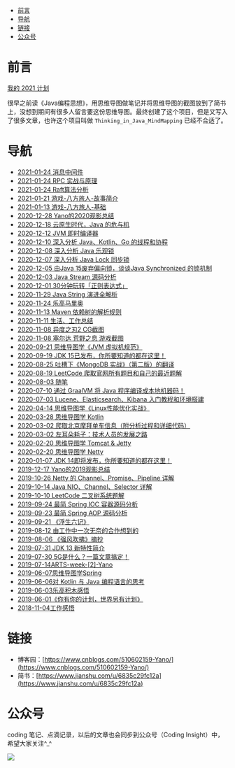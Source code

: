 <!-- TOC -->

- [前言](#前言)
- [导航](#导航)
- [链接](#链接)
- [公众号](#公众号)

<!-- /TOC -->

# 前言

[我的 2021 计划](https://www.notion.so/YANO-SPACE-2021-ff42bde7acd1467eb3ae63dc0d4a9f8c)

很早之前读《Java编程思想》，用思维导图做笔记并将思维导图的截图放到了简书上，没想到期间有很多人留言要这份思维导图。最终创建了这个项目，但是又写入了很多文章，也许这个项目叫做 `Thinking_in_Java_MindMapping` 已经不合适了。

# 导航

- [2021-01-24 消息中间件](https://github.com/LjyYano/Thinking_in_Java_MindMapping/blob/master/2021-01-24%20消息中间件.md)
- [2021-01-24 RPC 实战与原理](https://github.com/LjyYano/Thinking_in_Java_MindMapping/blob/master/2021-01-24%20RPC%20实战与原理.md)
- [2021-01-24 Raft算法分析](https://github.com/LjyYano/Thinking_in_Java_MindMapping/blob/master/2021-01-24%20Raft算法分析.md)
- [2021-01-21 游戏-八方旅人-故事简介](https://github.com/LjyYano/Thinking_in_Java_MindMapping/blob/master/2021-01-21%20游戏-八方旅人-故事简介.md)
- [2021-01-13 游戏-八方旅人-基础](https://github.com/LjyYano/Thinking_in_Java_MindMapping/blob/master/2021-01-13%20游戏-八方旅人-基础.md)
- [2020-12-28 Yano的2020观影总结](https://github.com/LjyYano/Thinking_in_Java_MindMapping/blob/master/2020-12-28%20Yano的2020观影总结.md)
- [2020-12-18 云原生时代，Java 的危与机](https://github.com/LjyYano/Thinking_in_Java_MindMapping/blob/master/2020-12-18%20云原生时代，Java%20的危与机.md)
- [2020-12-12 JVM 即时编译器](https://github.com/LjyYano/Thinking_in_Java_MindMapping/blob/master/2020-12-12%20JVM%20即时编译器.md)
- [2020-12-10 深入分析 Java、Kotlin、Go 的线程和协程](https://github.com/LjyYano/Thinking_in_Java_MindMapping/blob/master/2020-12-10%20深入分析%20Java、Kotlin、Go%20的线程和协程.md)
- [2020-12-08 深入分析 Java 乐观锁](https://github.com/LjyYano/Thinking_in_Java_MindMapping/blob/master/2020-12-08%20深入分析%20Java%20乐观锁.md)
- [2020-12-07 深入分析 Java Lock 同步锁](https://github.com/LjyYano/Thinking_in_Java_MindMapping/blob/master/2020-12-07%20深入分析%20Java%20Lock%20同步锁.md)
- [2020-12-05 由Java 15废弃偏向锁，谈谈Java Synchronized 的锁机制](https://github.com/LjyYano/Thinking_in_Java_MindMapping/blob/master/2020-12-05%20由Java%2015废弃偏向锁，谈谈Java%20Synchronized%20的锁机制.md)
- [2020-12-03 Java Stream 源码分析](https://github.com/LjyYano/Thinking_in_Java_MindMapping/blob/master/2020-12-03%20Java%20Stream%20源码分析.md)
- [2020-12-01 30分钟玩转「正则表达式」](https://github.com/LjyYano/Thinking_in_Java_MindMapping/blob/master/2020-12-01%2030分钟玩转「正则表达式」.md)
- [2020-11-29 Java String 演进全解析](https://github.com/LjyYano/Thinking_in_Java_MindMapping/blob/master/2020-11-29%20Java%20String%20演进全解析.md)
- [2020-11-24 乐高马里奥](https://github.com/LjyYano/Thinking_in_Java_MindMapping/blob/master/2020-11-24%20乐高马里奥.md)
- [2020-11-13 Maven 依赖树的解析规则](https://github.com/LjyYano/Thinking_in_Java_MindMapping/blob/master/2020-11-13%20Maven%20依赖树的解析规则.md)
- [2020-11-11 生活、工作总结](https://github.com/LjyYano/Thinking_in_Java_MindMapping/blob/master/2020-11-11%20生活、工作总结.md)
- [2020-11-08 异度之刃2 CG截图](https://github.com/LjyYano/Thinking_in_Java_MindMapping/blob/master/2020-11-08%20异度之刃2%20CG截图.md)
- [2020-11-08 塞尔达 荒野之息 游戏截图](https://github.com/LjyYano/Thinking_in_Java_MindMapping/blob/master/2020-11-08%20塞尔达%20荒野之息%20游戏截图.md)
- [2020-09-21 思维导图学《JVM 虚拟机规范》](https://github.com/LjyYano/Thinking_in_Java_MindMapping/blob/master/2020-09-21%20思维导图学《JVM%20虚拟机规范》.md)
- [2020-09-19 JDK 15已发布，你所要知道的都在这里！](https://github.com/LjyYano/Thinking_in_Java_MindMapping/blob/master/2020-09-19%20JDK%2015已发布，你所要知道的都在这里！.md)
- [2020-08-25 吐槽下《MongoDB 实战》（第二版）的翻译](https://github.com/LjyYano/Thinking_in_Java_MindMapping/blob/master/2020-08-25%20吐槽下《MongoDB%20实战》（第二版）的翻译.md)
- [2020-08-19 LeetCode 爬取官网所有题目和自己的最近题解](https://github.com/LjyYano/Thinking_in_Java_MindMapping/blob/master/2020-08-19%20LeetCode%20爬取官网所有题目和自己的最近题解.md)
- [2020-08-03 随笔](https://github.com/LjyYano/Thinking_in_Java_MindMapping/blob/master/2020-08-03%20随笔.md)
- [2020-07-10 通过 GraalVM 将 Java 程序编译成本地机器码！](https://github.com/LjyYano/Thinking_in_Java_MindMapping/blob/master/2020-07-10%20通过%20GraalVM%20将%20Java%20程序编译成本地机器码！.md)
- [2020-07-03 Lucene、Elasticsearch、Kibana 入门教程和环境搭建](https://github.com/LjyYano/Thinking_in_Java_MindMapping/blob/master/2020-07-03%20Lucene、Elasticsearch、Kibana%20入门教程和环境搭建.md)
- [2020-04-14 思维导图学《Linux性能优化实战》](https://github.com/LjyYano/Thinking_in_Java_MindMapping/blob/master/2020-04-14%20思维导图学《Linux性能优化实战》.md)
- [2020-03-28 思维导图学 Kotlin](https://github.com/LjyYano/Thinking_in_Java_MindMapping/blob/master/2020-03-28%20思维导图学%20Kotlin.md)
- [2020-03-02 爬取北京摩拜单车信息（附分析过程和详细代码）](https://github.com/LjyYano/Thinking_in_Java_MindMapping/blob/master/2020-03-02%20爬取北京摩拜单车信息（附分析过程和详细代码）.md)
- [2020-03-02 左耳朵耗子：技术人员的发展之路](https://github.com/LjyYano/Thinking_in_Java_MindMapping/blob/master/2020-03-02%20左耳朵耗子：技术人员的发展之路.md)
- [2020-02-20 思维导图学 Tomcat & Jetty](https://github.com/LjyYano/Thinking_in_Java_MindMapping/blob/master/2020-02-20%20思维导图学%20Tomcat%20&%20Jetty.md)
- [2020-02-20 思维导图学 Netty](https://github.com/LjyYano/Thinking_in_Java_MindMapping/blob/master/2020-02-20%20思维导图学%20Netty.md)
- [2020-01-07 JDK 14即将发布，你所要知道的都在这里！](https://github.com/LjyYano/Thinking_in_Java_MindMapping/blob/master/2020-01-07%20JDK%2014即将发布，你所要知道的都在这里！.md)
- [2019-12-17 Yano的2019观影总结](https://github.com/LjyYano/Thinking_in_Java_MindMapping/blob/master/2019-12-17%20Yano的2019观影总结.md)
- [2019-10-26 Netty 的 Channel、Promise、Pipeline 详解](https://github.com/LjyYano/Thinking_in_Java_MindMapping/blob/master/2019-10-26%20Netty%20的%20Channel、Promise、Pipeline%20详解.md)
- [2019-10-14 Java NIO、Channel、Selector 详解](https://github.com/LjyYano/Thinking_in_Java_MindMapping/blob/master/2019-10-14%20Java%20NIO、Channel、Selector%20详解.md)
- [2019-10-10 LeetCode 二叉树系统题解](https://github.com/LjyYano/Thinking_in_Java_MindMapping/blob/master/2019-10-10%20LeetCode%20二叉树系统题解.md)
- [2019-09-24 最简 Spring IOC 容器源码分析](https://github.com/LjyYano/Thinking_in_Java_MindMapping/blob/master/2019-09-24%20最简%20Spring%20IOC%20容器源码分析.md)
- [2019-09-23 最简 Spring AOP 源码分析](https://github.com/LjyYano/Thinking_in_Java_MindMapping/blob/master/2019-09-23%20最简%20Spring%20AOP%20源码分析.md)
- [2019-09-21 《浮生六记》](https://github.com/LjyYano/Thinking_in_Java_MindMapping/blob/master/2019-09-21%20《浮生六记》.md)
- [2019-08-12 由工作中一次无奈的合作想到的](https://github.com/LjyYano/Thinking_in_Java_MindMapping/blob/master/2019-08-12%20由工作中一次无奈的合作想到的.md)
- [2019-08-06 《强风吹拂》摘抄](https://github.com/LjyYano/Thinking_in_Java_MindMapping/blob/master/2019-08-06%20《强风吹拂》摘抄.md)
- [2019-07-31 JDK 13 新特性简介](https://github.com/LjyYano/Thinking_in_Java_MindMapping/blob/master/2019-07-31%20JDK%2013%20新特性简介.md)
- [2019-07-30 5G是什么？一篇文章搞定！](https://github.com/LjyYano/Thinking_in_Java_MindMapping/blob/master/2019-07-30%205G是什么？一篇文章搞定！.md)
- [2019-07-14ARTS-week-[2]-Yano](https://github.com/LjyYano/Thinking_in_Java_MindMapping/blob/master/2019-07-14ARTS-week-[2]-Yano.md)
- [2019-06-07思维导图学Spring](https://github.com/LjyYano/Thinking_in_Java_MindMapping/blob/master/2019-06-07思维导图学Spring.md)
- [2019-06-06对 Kotlin 与 Java 编程语言的思考](https://github.com/LjyYano/Thinking_in_Java_MindMapping/blob/master/2019-06-06对%20Kotlin%20与%20Java%20编程语言的思考.md)
- [2019-06-03乐高积木感悟](https://github.com/LjyYano/Thinking_in_Java_MindMapping/blob/master/2019-06-03乐高积木感悟.md)
- [2019-06-01《你有你的计划，世界另有计划》](https://github.com/LjyYano/Thinking_in_Java_MindMapping/blob/master/2019-06-01《你有你的计划，世界另有计划》.md)
- [2018-11-04工作感悟](https://github.com/LjyYano/Thinking_in_Java_MindMapping/blob/master/2018-11-04工作感悟.md)


# 链接

- 博客园：[https://www.cnblogs.com/510602159-Yano/](https://www.cnblogs.com/510602159-Yano/)
- 简书：[https://www.jianshu.com/u/6835c29fc12a](https://www.jianshu.com/u/6835c29fc12a)

# 公众号

coding 笔记、点滴记录，以后的文章也会同步到公众号（Coding Insight）中，希望大家关注^_^

![](http://yano.oss-cn-beijing.aliyuncs.com/2019-07-29-qrcode_for_gh_a26ce4572791_258.jpg)
